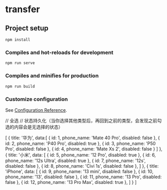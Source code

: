 # transfer

## Project setup
```
npm install
```

### Compiles and hot-reloads for development
```
npm run serve
```

### Compiles and minifies for production
```
npm run build
```

### Customize configuration
See [Configuration Reference](https://cli.vuejs.org/config/).

// 全选
// 状态持久化（当你选择其他类型后，再回到之前的类型，会发现之前勾选的内容会是无选择的状态）

[
    {
        title: '华为',
        data:[
            {
                id: 1,
                phone_name: 'Mate 40 Pro',
                disabled: false
            },
            {
                id: 2,
                phone_name: 'P40 Pro',
                disabled: true
            },
            {
                id: 3,
                phone_name: 'P50 Pro',
                disabled: false
            },
            {
                id: 4,
                phone_name: 'Mate Xs 2',
                disabled: false
            }
        ]
    },
    {
        title: '小米',
        data: [
            {
                id: 5,
                phone_name: '12 Pro',
                disabled: true
            },
            {
                id: 6,
                phone_name: '12s Ultra',
                disabled: true
            },
            {
                id: 7,
                phone_name: '12s',
                disabled: false
            },
            {
                id: 8,
                phone_name: 'Civi 1s',
                disabled: false
            },
        ]
    },
    {
        title: 'iPhone',
        data: [
            {
                id: 9,
                phone_name: '13 mini',
                disabled: false
            },
            {
                id: 10,
                phone_name: '13',
                disabled: false
            },
            {
                id: 11,
                phone_name: '13 Pro',
                disabled: false
            },
            {
                id: 12,
                phone_name: '13 Pro Max',
                disabled: true
            },
        ]
    }
]
